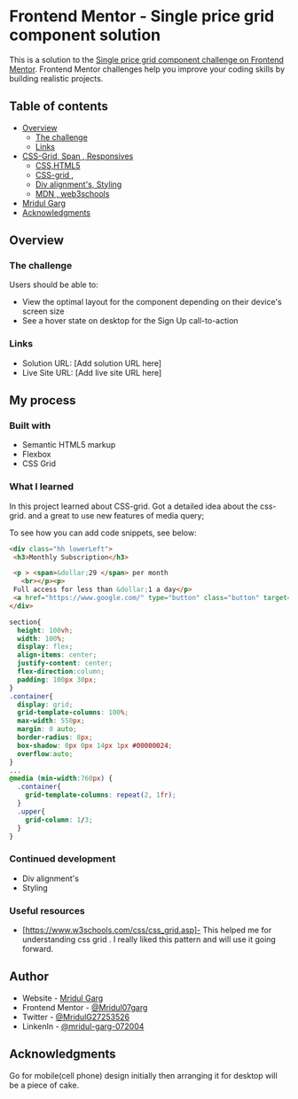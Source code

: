 # Frontend Mentor - Single price grid component solution

This is a solution to the [Single price grid component challenge on Frontend Mentor](https://www.frontendmentor.io/challenges/single-price-grid-component-5ce41129d0ff452fec5abbbc). Frontend Mentor challenges help you improve your coding skills by building realistic projects.

## Table of contents

- [Overview](#overview)
  - [The challenge](#the-challenge)
  - [Links](#links)
- [CSS-Grid, Span , Responsives](#my-process)
  - [CSS,HTML5](#built-with)
  - [CSS-grid ,](#what-i-learned)
  - [Div alignment's, Styling](#continued-development)
  - [MDN , web3schools](#useful-resources)
- [Mridul Garg](#author)
- [Acknowledgments](#acknowledgments)


## Overview

### The challenge

Users should be able to:

- View the optimal layout for the component depending on their device's screen size
- See a hover state on desktop for the Sign Up call-to-action

### Links

- Solution URL: [Add solution URL here]
- Live Site URL: [Add live site URL here]

## My process

### Built with

- Semantic HTML5 markup
- Flexbox
- CSS Grid

### What I learned

In this project learned about CSS-grid. Got a detailed idea about the css-grid.
and a great to use new features of media query;

To see how you can add code snippets, see below:

```html
<div class="hh lowerLeft">
 <h3>Monthly Subscription</h3>

 <p > <span>&dollar;29 </span> per month
   <br></p><p>
 Full access for less than &dollar;1 a day</p>
 <a href="https://www.google.com/" type="button" class="button" target="_blank">Sign up</a>
</div>
```
```css
section{
  height: 100vh;
  width: 100%;
  display: flex;
  align-items: center;
  justify-content: center;
  flex-direction:column;
  padding: 100px 30px;
}
.container{
  display: grid;
  grid-template-columns: 100%;
  max-width: 550px;
  margin: 0 auto;
  border-radius: 8px;
  box-shadow: 0px 0px 14px 1px #00000024;
  overflow:auto;
}
...
@media (min-width:760px) {
  .container{
    grid-template-columns: repeat(2, 1fr);
  }
  .upper{
    grid-column: 1/3;
  }
}

```

### Continued development

- Div alignment's
- Styling

### Useful resources

- [https://www.w3schools.com/css/css_grid.asp]- This helped me for understanding css grid . I really liked this pattern and will use it going forward.

## Author

- Website - [Mridul Garg](https://www.your-site.com)
- Frontend Mentor - [@Mridul07garg](https://www.frontendmentor.io/profile/Mridul07garg)
- Twitter - [@MridulG27253526](https://www.twitter.com/MridulG27253526)
- LinkenIn - [@mridul-garg-072004](https://www.linkedin.com/in/mridul-garg-072004/)


## Acknowledgments

Go for mobile(cell phone) design initially then arranging it for desktop will be a piece of cake.
